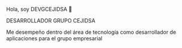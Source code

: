 Hola, soy DEVGCEJIDSA 👋

DESARROLLADOR GRUPO CEJIDSA

Me desempeño dentro del área de tecnología como desarrollador  de aplicaciones para  el  grupo  empresarial
